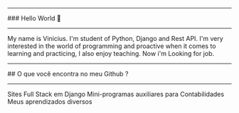 <hr> 
### Hello World 👋
<hr> 
My name is Vinicius. I'm student of Python, Django and Rest API. I'm very interested in the world of programming and proactive when it comes to learning and practicing, I also enjoy teaching. Now i'm Looking for job.
<hr>
## O que você encontra no meu Github ?
<hr>
Sites Full Stack em Django
Mini-programas auxiliares para Contabilidades
Meus aprendizados diversos

<!--
COMENTARIO
-->
